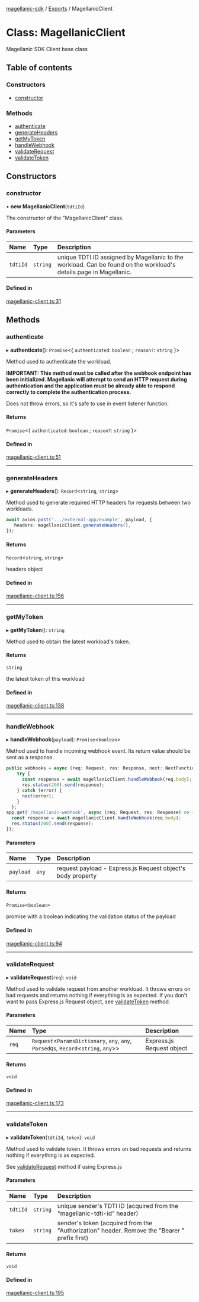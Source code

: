 [magellanic-sdk](../README.md) / [Exports](../modules.md) / MagellanicClient

# Class: MagellanicClient

Magellanic SDK Client base class

## Table of contents

### Constructors

- [constructor](MagellanicClient.md#constructor)

### Methods

- [authenticate](MagellanicClient.md#authenticate)
- [generateHeaders](MagellanicClient.md#generateheaders)
- [getMyToken](MagellanicClient.md#getmytoken)
- [handleWebhook](MagellanicClient.md#handlewebhook)
- [validateRequest](MagellanicClient.md#validaterequest)
- [validateToken](MagellanicClient.md#validatetoken)

## Constructors

### constructor

• **new MagellanicClient**(`tdtiId`)

The constructor of the "MagellanicClient" class.

#### Parameters

| Name | Type | Description |
| :------ | :------ | :------ |
| `tdtiId` | `string` | unique TDTI ID assigned by Magellanic to the workload. Can be found on the workload's details page in Magellanic. |

#### Defined in

[magellanic-client.ts:31](https://gitlab.com/magellanic/platform/magellanic-ciem/magellanic-ciem-sdk/-/blob/f6401aa/src/magellanic-client.ts#L31)

## Methods

### authenticate

▸ **authenticate**(): `Promise`<{ `authenticated`: `boolean` ; `reason?`: `string`  }\>

Method used to authenticate the workload.

<b>IMPORTANT: This method must be called after the webhook endpoint has been initialized. Magellanic will attempt
to send an HTTP request during authentication and the application must be already able to respond correctly to
complete the authentication process.</b>

Does not throw errors, so it's safe to use in event listener function.

#### Returns

`Promise`<{ `authenticated`: `boolean` ; `reason?`: `string`  }\>

#### Defined in

[magellanic-client.ts:51](https://gitlab.com/magellanic/platform/magellanic-ciem/magellanic-ciem-sdk/-/blob/f6401aa/src/magellanic-client.ts#L51)

___

### generateHeaders

▸ **generateHeaders**(): `Record`<`string`, `string`\>

Method used to generate required HTTP headers for requests between two workloads.

```ts
await axios.post('.../external-app/example', payload, {
   headers: magellanicClient.generateHeaders(),
});
```

#### Returns

`Record`<`string`, `string`\>

headers object

#### Defined in

[magellanic-client.ts:156](https://gitlab.com/magellanic/platform/magellanic-ciem/magellanic-ciem-sdk/-/blob/f6401aa/src/magellanic-client.ts#L156)

___

### getMyToken

▸ **getMyToken**(): `string`

Method used to obtain the latest workload's token.

#### Returns

`string`

the latest token of this workload

#### Defined in

[magellanic-client.ts:138](https://gitlab.com/magellanic/platform/magellanic-ciem/magellanic-ciem-sdk/-/blob/f6401aa/src/magellanic-client.ts#L138)

___

### handleWebhook

▸ **handleWebhook**(`payload`): `Promise`<`boolean`\>

Method used to handle incoming webhook event. Its return value should be sent as a response.

```ts
public webhooks = async (req: Request, res: Response, next: NextFunction): Promise<void> => {
    try {
      const response = await magellanicClient.handleWebhook(req.body);
      res.status(200).send(response);
    } catch (error) {
      next(error);
    }
  };
app.get('/magellanic-webhook', async (req: Request, res: Response) => {
  const response = await magellanicClient.handleWebhook(req.body);
  res.status(200).send(response);
});
```

#### Parameters

| Name | Type | Description |
| :------ | :------ | :------ |
| `payload` | `any` | request payload - Express.js Request object's body property |

#### Returns

`Promise`<`boolean`\>

promise with a boolean indicating the validation status of the payload

#### Defined in

[magellanic-client.ts:94](https://gitlab.com/magellanic/platform/magellanic-ciem/magellanic-ciem-sdk/-/blob/f6401aa/src/magellanic-client.ts#L94)

___

### validateRequest

▸ **validateRequest**(`req`): `void`

Method used to validate request from another workload. It throws errors on bad requests and returns nothing if
everything is as expected.
If you don't want to pass Express.js Request object, see [validateToken](MagellanicClient.md#validatetoken) method.

#### Parameters

| Name | Type | Description |
| :------ | :------ | :------ |
| `req` | `Request`<`ParamsDictionary`, `any`, `any`, `ParsedQs`, `Record`<`string`, `any`\>\> | Express.js Request object |

#### Returns

`void`

#### Defined in

[magellanic-client.ts:173](https://gitlab.com/magellanic/platform/magellanic-ciem/magellanic-ciem-sdk/-/blob/f6401aa/src/magellanic-client.ts#L173)

___

### validateToken

▸ **validateToken**(`tdtiId`, `token`): `void`

Method used to validate token. It throws errors on bad requests and returns nothing if
everything is as expected.

See [validateRequest](MagellanicClient.md#validaterequest) method if using Express.js

#### Parameters

| Name | Type | Description |
| :------ | :------ | :------ |
| `tdtiId` | `string` | unique sender's TDTI ID (acquired from the "magellanic-tdti-id" header) |
| `token` | `string` | sender's token (acquired from the "Authorization" header. Remove the "Bearer " prefix first) |

#### Returns

`void`

#### Defined in

[magellanic-client.ts:195](https://gitlab.com/magellanic/platform/magellanic-ciem/magellanic-ciem-sdk/-/blob/f6401aa/src/magellanic-client.ts#L195)
